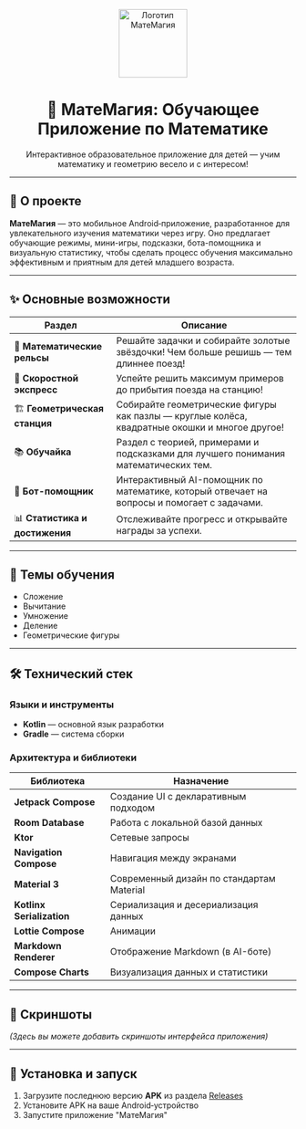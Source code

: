 <p align="center">
  <img src="https://your-image-link-here.com/logo.png" alt="Логотип МатеМагия" height="120"/>
</p>

<h1 align="center">📱 МатеМагия: Обучающее Приложение по Математике</h1>

<p align="center">
  Интерактивное образовательное приложение для детей — учим математику и геометрию весело и с интересом!
</p>

---

## 📖 О проекте

**МатеМагия** — это мобильное Android‑приложение, разработанное для увлекательного изучения математики через игру. Оно предлагает обучающие режимы, мини-игры, подсказки, бота-помощника и визуальную статистику, чтобы сделать процесс обучения максимально эффективным и приятным для детей младшего возраста.

---

## ✨ Основные возможности

| Раздел | Описание |
|--------|----------|
| 🚂 **Математические рельсы** | Решайте задачки и собирайте золотые звёздочки! Чем больше решишь — тем длиннее поезд! |
| 🚄 **Скоростной экспресс** | Успейте решить максимум примеров до прибытия поезда на станцию! |
| 🏗️ **Геометрическая станция** | Собирайте геометрические фигуры как пазлы — круглые колёса, квадратные окошки и многое другое! |
| 📚 **Обучайка** | Раздел с теорией, примерами и подсказками для лучшего понимания математических тем. |
| 🤖 **Бот-помощник** | Интерактивный AI-помощник по математике, который отвечает на вопросы и помогает с задачами. |
| 📊 **Статистика и достижения** | Отслеживайте прогресс и открывайте награды за успехи. |

---

## 🧮 Темы обучения

- Сложение  
- Вычитание  
- Умножение  
- Деление  
- Геометрические фигуры  

---

## 🛠️ Технический стек

### Языки и инструменты
- **Kotlin** — основной язык разработки
- **Gradle** — система сборки

### Архитектура и библиотеки
| Библиотека | Назначение |
|------------|------------|
| **Jetpack Compose** | Создание UI с декларативным подходом |
| **Room Database** | Работа с локальной базой данных |
| **Ktor** | Сетевые запросы |
| **Navigation Compose** | Навигация между экранами |
| **Material 3** | Современный дизайн по стандартам Material |
| **Kotlinx Serialization** | Сериализация и десериализация данных |
| **Lottie Compose** | Анимации |
| **Markdown Renderer** | Отображение Markdown (в AI-боте) |
| **Compose Charts** | Визуализация данных и статистики |

---

## 📱 Скриншоты

_(Здесь вы можете добавить скриншоты интерфейса приложения)_

---

## 🚀 Установка и запуск

1. Загрузите последнюю версию **APK** из раздела [Releases](https://github.com/Egor228000/DiplomV2/releases)
2. Установите APK на ваше Android‑устройство
3. Запустите приложение "МатеМагия"



